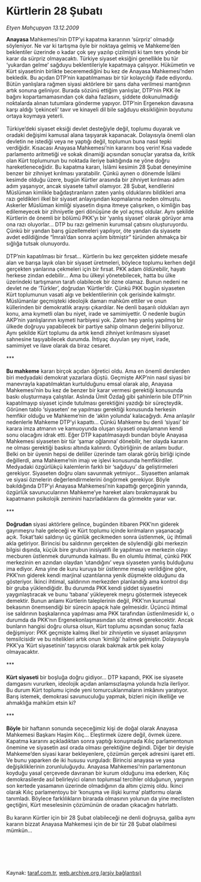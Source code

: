 # Kürtlerin 28 Şubatı

*Etyen Mahçupyan 13.12.2009*

<div class="taraf_structure_2col_1zq">
<div class="margen_n">



 <p><b>Anayasa </b>Mahkemesi’nin DTP’yi kapatma kararının ‘sürpriz’ olmadığı söyleniyor. Ne var ki tartışma öyle bir noktaya gelmiş ve Mahkeme’den beklentiler üzerinde o kadar çok şey yazılıp çizilmişti ki tam ters yönde bir karar da sürpriz olmayacaktı. Türkiye siyaset eksiğini genellikle bu tür ‘yukardan gelme’ sağduyu beklentileriyle kapatmaya çalışıyor. Hükümetin ve Kürt siyasetinin birlikte beceremediğini bu kez de Anayasa Mahkemesi’nden bekledik. Bu açıdan DTP’nin kapatılmaması bir tür kolaycılığı ifade ediyordu. Bütün yanlışlara rağmen siyasi aktörlere bir şans daha verilmesi mantığının artık sonuna geliniyor. Burada sözünü ettiğim yanlışlar, DTP’nin PKK ile bağını kopartamamasından çok daha fazlasını, şiddete dokunulmadığı noktalarda alınan tutumlara gönderme yapıyor. DTP’nin Ergenekon davasına karşı aldığı ‘çekinceli’ tavır ve kinayeli dil bile sağduyu eksikliğinin boyutunu ortaya koymaya yeterli. <br/><br/>Türkiye’deki siyaset eksiği devlet desteğiyle değil, toplumu duyarak ve oradaki değişimi kamusal alana taşıyarak kapanacak. Dolayısıyla önemli olan devletin ne istediği veya ne yaptığı değil, toplumun buna nasıl tepki verdiğidir. Kısacası Anayasa Mahkemesi’nin kararını boş verin! Kısa vadede parlamento aritmetiği ve sokak dinamiği açısından sonuçlar yaratsa da, kritik olan Kürt toplumunun bu noktada ileriye baktığında ne yöne doğru hareketleneceğidir. Bu kapatma kararı, İslâmi kesimin 28 Şubat deneyimine benzer bir zihniyet kırılması yaratabilir. Çünkü aynen o dönemde İslâmi kesimde olduğu üzere, bugün Kürtler arasında bir zihniyet kırılması adım adım yaşanıyor, ancak siyasete tahvil olamıyor. 28 Şubat, kendilerini Müslüman kimlikle bağdaştıranların zaten yanlış olduklarını bildikleri ama razı geldikleri ilkel bir siyaset anlayışından kopmalarına neden olmuştu. Askerler Müslüman kimliği siyasetin dışına itmeye çalışırken, o kimliğin baş edilemeyecek bir zihniyetle geri dönüşüne de yol açmış oldular. Aynı şekilde Kürtlerin de önemli bir bölümü PKK’yı bir ‘yanlış siyaset’ olarak görüyor ama ona razı oluyorlar... DTP bu razı gelmenin kurumsal çatısını oluşturuyordu. Çünkü bir yandan barış güzellemeleri yapılıyor, öte yandan da siyasete avdet edildiğinde “İmralı’dan sonra açılım bitmiştir” türünden ahmakça bir sığlığa tutsak olunuyordu. <br/><br/>DTP’nin kapatılması bir fırsat... Kürtlerin bu kez gerçekten şiddete mesafe alan ve barışa layık olan bir siyaset üretmeleri, böylece toplumu kerhen değil gerçekten yanlarına çekmeleri için bir fırsat. PKK adam öldürebilir, hayatı herkese zindan edebilir... Ama bu ülkeyi yönetebilecek, hatta bu ülke üzerindeki tartışmanın tarafı olabilecek bir özne olamaz. Bunun nedeni ne devlet ne de ‘Türkler’, doğrudan ‘Kürtler’dir. Çünkü PKK bugün siyaseten Kürt toplumunun vasati algı ve beklentilerinin çok gerisinde kalmıştır. Müslümanlar geçmişteki ideolojik damarı mahkûm ettiler ve onun küllerinden bir demokratlık arayışı çıkardılar. Ne denli başarılı oldukları ayrı konu, ama kıymetli olan bu niyet, irade ve samimiyettir. O nedenle bugün AKP’nin yanlışlarının kıymeti harbiyesi yok. Zaten hep yanlış yapılmış bir ülkede doğruyu yapabilecek bir partiye sahip olmanın değerini biliyoruz. Aynı şekilde Kürt toplumu da artık kendi zihniyet kırılmasını siyaset sahnesine taşıyabilecek durumda. İhtiyaç duyulan şey niyet, irade, samimiyet ve ilave olarak da biraz cesaret. <br/><br/>***<b> <br/><br/>Bu mahkeme</b> kararı birçok açıdan öğretici oldu. Ama en önemli derslerden biri medyadaki demokrat yazarlara düştü. Geçmişte AKP’nin nasıl siyasi bir manevrayla kapatılmaktan kurtulduğunu emsal olarak alıp, Anayasa Mahkemesi’nin bu kez de benzer bir karar vermesi gerektiği konusunda baskı oluşturmaya çalıştılar. Aslında Ümit Özdağ gibi şahinlerin bile DTP’nin kapatılmayıp siyaset içinde tutulması gerektiğini yazdığı bir süreçteydik. Görünen tablo ‘siyaseten’ ne yapılması gerektiği konusunda herkesin hemfikir olduğu ve Mahkeme’nin de ‘aklın yolunda’ kalacağıydı. Ama anlaşılır nedenlerle Mahkeme DTP’yi kapattı... Çünkü Mahkeme bu denli ‘siyasi’ bir karara imza atmanın ve kamuoyunda oluşan siyaseti onaylamanın kendi sonu olacağını idrak etti. Eğer DTP kapatılmasaydı bundan böyle Anayasa Mahkemesi siyaseten bir tür ‘şamar oğlanına’ dönebilir, her olayda kararın ne olması gerektiği baskısı altında kalınırdı. Oybirliğinin de anlamı budur. Belki on bir üyenin hepsi de deliller üzerinde tam olarak görüş birliği içinde değillerdi, ama Mahkeme’nin imajı ve işlevi konusunda hemfikirdiler. Medyadaki özgürlükçü kalemlerin farklı bir ‘sağduyu’ da geliştirmeleri gerekiyor. Siyaseten doğru olanı savunmak yetmiyor... Siyasetten anlamak ve siyasi öznelerin değerlendirmelerini öngörmek gerekiyor. Böyle bakıldığında DTP’yi Anayasa Mahkemesi’nin kapattığı gerçeğinin yanında, özgürlük savunucularının Mahkeme’ye hareket alanı bırakmayarak bu kapatmanın psikolojik zeminini hazırladıklarını da görmekte yarar var. <br/><br/>***<b> <br/><br/>Doğrudan</b> siyasi aktörlere gelince, bugünden itibaren PKK’nın giderek gayrımeşru hale geleceği ve Kürt toplumu içinde kırılmaların yaşanacağı açık. Tokat’taki saldırıyı üç günlük gecikmeden sonra üstlenmek, üç ihtimali akla getiriyor. Birincisi bu saldırının gerçekten de söylendiği gibi merkezin bilgisi dışında, küçük bire grubun inisiyatifi ile yapılması ve merkezin olayı mecburen üstlenmek durumunda kalması. Bu en olumlu ihtimal, çünkü PKK merkezinin en azından olaydan ‘utandığını’ veya siyaseten yanlış bulduğunu ima ediyor. Ama yine de kuru kuruya bir üstlenme mesajı verildiğine göre, PKK’nın giderek kendi marjinal uzantılarına yenik düşmekte olduğunu da gösteriyor. İkinci ihtimal, saldırının merkezden planlandığı ama kontrol dışı bir gruba yüklendiğidir. Bu durumda PKK kendi şiddet siyasetini yaygınlaştıracak ve bunu ‘tabana’ yükleyerek meşru göstermek isteyecek demektir. Bunun anlamı Kürtlerin taleplerinin değil, PKK’nın kurumsal bekasının önemsendiği bir sürecin apaçık hale gelmesidir. Üçüncü ihtimal ise saldırının başkalarınca yapılması ama PKK tarafından üstlenilmesidir ki, o durumda da PKK’nın Ergenekonlaşmasından söz etmek gerekecektir. Ancak bunların hangisi doğru olursa olsun, Kürt toplumu açısından sonuç fazla değişmiyor: PKK geçmişte kalmış ilkel bir zihniyetin ve siyaset anlayışının temsilcisidir ve bu nitelikleri artık onun ‘kimliği’ haline gelmiştir. Dolayısıyla PKK’ya ‘Kürt siyasetinin’ taşıyıcısı olarak bakmak artık pek kolay olmayacaktır. <br/><br/>***<b> <br/><br/>Kürt siyaseti</b> bir boşluğa doğru gidiyor... DTP kapandı, PKK ise siyasete damgasını vururken, ideolojik açıdan anlamsızlaşma yolunda hızla ilerliyor. Bu durum Kürt toplumu içinde yeni tomurcuklanmaların imkânını yaratıyor. Barış istemek, demokrasi savunuculuğu yapmak, bizleri niçin ilkelliğe ve ahmaklığa mahkûm etsin ki? <br/><br/>***<b> <br/><br/>Böyle</b> bir haftanın sonunda seçeceğimiz kişi de doğal olarak Anayasa Mahkemesi Başkanı Haşim Kılıç... Eleştirmek üzere değil, övmek üzere. Kapatma kararını açıkladıktan sonra yaptığı konuşmada Kılıç parlamentonun önemine ve siyasetin asıl orada olması gerektiğine değindi. Diğer bir deyişle Mahkeme’den siyasi karar bekleyenlere, çözümün gerçek adresini işaret etti. Ve bunu yaparken de iki hususu vurguladı: Birincisi anayasa ve yasa değişikliklerinin zorunluluğuydu. Anayasa Mahkemesi’nin parlamentonun koyduğu yasal çerçevede davranan bir kurum olduğunu ima ederken, Kılıç demokrasilerde asıl belirleyici olanın toplumsal tercihler olduğunun, yargının son kertede yasamanın üzerinde olmadığının da altını çizmiş oldu. İkinci olarak Kılıç parlamentoyu bir ‘konuşma ve ilişki kurma’ platformu olarak tanımladı. Böylece farklılıkların birarada olmasının yolunun da yine meclisten geçtiğini, Kürt meselesinin çözümünün de oradan çıkacağını hatırlattı. <br/><br/>Bu kararın Kürtler için bir 28 Şubat olabileceği ne denli doğruysa, galiba aynı kararın bizzat Anayasa Mahkemesi için de bir tür 28 Şubat olabilmesi mümkün... </p>
<br/>
<br/>
<br/>



<br/>


<div id="taraf_not">
</div>

</div>


</div>

Kaynak: [taraf.com.tr](http://taraf.com.tr:80/makale/9002.htm), [web.archive.org (arşiv bağlantısı)](http://web.archive.org/web/20100302014005/http://taraf.com.tr:80/makale/9002.htm)
